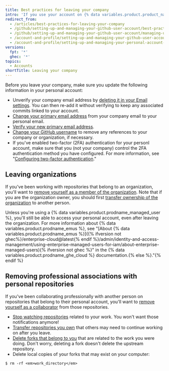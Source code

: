 ```yaml
---
title: Best practices for leaving your company
intro: 'If you use your account on {% data variables.product.product_name %} for both personal and work purposes, there are a few things to keep in mind when you leave your company or organization.'
redirect_from:
  - /articles/best-practices-for-leaving-your-company
  - /github/setting-up-and-managing-your-github-user-account/best-practices-for-leaving-your-company
  - /github/setting-up-and-managing-your-github-user-account/managing-user-account-settings/best-practices-for-leaving-your-company
  - /account-and-profile/setting-up-and-managing-your-github-user-account/managing-user-account-settings/best-practices-for-leaving-your-company
  - /account-and-profile/setting-up-and-managing-your-personal-account-on-github/managing-personal-account-settings/best-practices-for-leaving-your-company
versions:
  fpt: '*'
  ghec: '*'
topics:
  - Accounts
shortTitle: Leaving your company
---
```


Before you leave your company, make sure you update the following information in your personal account:

- Unverify your company email address by [deleting it in your Email settings](/articles/changing-your-primary-email-address). You can then re-add it without verifying to keep any associated commits linked to your account.
- [Change your primary email address](/articles/changing-your-primary-email-address) from your company email to your personal email.
- [Verify your new primary email address](/articles/verifying-your-email-address).
- [Change your GitHub username](/articles/changing-your-github-username) to remove any references to your company or organization, if necessary.
- If you've enabled two-factor (2FA) authentication for your personl account, make sure that you (not your company) control the 2FA authentication method you have configured. For more information, see "[Configuring two-factor authentication](/authentication/securing-your-account-with-two-factor-authentication-2fa/configuring-two-factor-authentication)."

## Leaving organizations

If you've been working with repositories that belong to an organization, you'll want to [remove yourself as a member of the organization](/articles/removing-yourself-from-an-organization). Note that if you are the organization owner, you should first [transfer ownership of the organization](/articles/transferring-organization-ownership) to another person.

Unless you're using a {% data variables.product.prodname_managed_user %}, you'll still be able to access your personal account, even after leaving the organization. For more information about {% data variables.product.prodname_emus %}, see "[About {% data variables.product.prodname_emus %}]({% ifversion not ghec%}/enterprise-cloud@latest{% endif %}/admin/identity-and-access-management/using-enterprise-managed-users-for-iam/about-enterprise-managed-users){% ifversion not ghec %}" in the {% data variables.product.prodname_ghe_cloud %} documentation.{% else %}."{% endif %}

## Removing professional associations with personal repositories

If you've been collaborating professionally with another person on repositories that belong to their personal account, you'll want to [remove yourself as a collaborator](/articles/removing-yourself-from-a-collaborator-s-repository) from those repositories.

- [Stop watching repositories](https://github.com/watching) related to your work. You won't want those notifications anymore!
- [Transfer repositories you own](/articles/how-to-transfer-a-repository) that others may need to continue working on after you leave.
- [Delete forks that belong to you](/articles/deleting-a-repository) that are related to the work you were doing. Don't worry, deleting a fork doesn't delete the upstream repository.
- Delete local copies of your forks that may exist on your computer:

```shell
$ rm -rf <em>work_directory</em>
```
